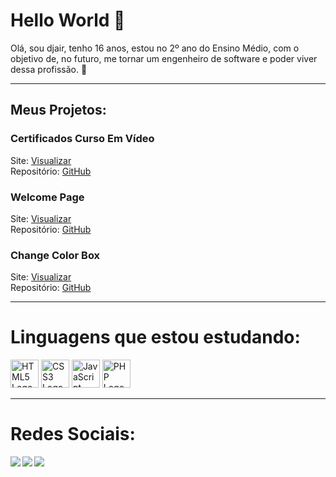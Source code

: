 # Hello World 👋

<p> Olá, sou djair, tenho 16 anos, estou no 2º ano do Ensino Médio, com o objetivo de, no futuro, me tornar um engenheiro de software e poder viver dessa profissão. 🤙
<br>
<b></b>
</p>

---

## Meus Projetos:

### Certificados Curso Em Vídeo
Site: [Visualizar](https://djair235.github.io/Certficados-CursoEmVideo/)  
Repositório: [GitHub](https://github.com/Djair235/Certficados-CursoEmVideo)

### Welcome Page
Site: [Visualizar](https://djair235.github.io/welcome-page/) <br>
Repositório: [GitHub](https://github.com/Djair235/welcome-page)

### Change Color Box
Site: [Visualizar](https://djair235.github.io/Change-Color-Box/)  
Repositório: [GitHub](https://github.com/Djair235/Change-Color-Box)

---

# Linguagens que estou estudando:

<div align="left">
  <img src="https://cdn.jsdelivr.net/gh/devicons/devicon/icons/html5/html5-original.svg" height="45" alt="HTML5 Logo"  />
  <img src="https://cdn.jsdelivr.net/gh/devicons/devicon/icons/css3/css3-original.svg" height="45" alt="CSS3 Logo"  />
  <img src="https://cdn.jsdelivr.net/gh/devicons/devicon/icons/javascript/javascript-original.svg" height="45" alt="JavaScript Logo"  />
  <img src="https://cdn.jsdelivr.net/gh/devicons/devicon/icons/php/php-original.svg" height="45" alt="PHP Logo"  />
</div>

---

# Redes Sociais:

<a href="https://www.instagram.com/djairwxps?igsh=MWZ2MmViYW5iYnZzcg%3D%3D&utm_source=qr" target="_blank">
  <img align="left" height="" src="https://img.shields.io/badge/Instagram-E4405F?style=for-the-badge&logo=instagram&logoColor=white"  />
</a>

<a href="https://discordapp.com/users/854099855114371132" target="_blank">
  <img align="left" height="" src="https://img.shields.io/badge/Discord-7289DA?style=for-the-badge&logo=discord&logoColor=white"  />
</a>

<a href="https://open.spotify.com/user/uftvplejewz8kh5w5v3r9t6xv?si=wQkgmX79Rk-LIp5FIGSh9g" target="_blank">
  <img align="left" height="" src="https://img.shields.io/badge/Spotify-1ED760?&style=for-the-badge&logo=spotify&logoColor=white"  />
</a>
